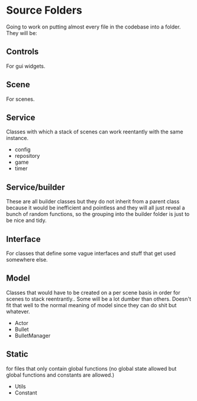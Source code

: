 # Source Folders
Going to work on putting almost every file in the codebase into a folder. They will be:

## Controls
For gui widgets.

## Scene
For scenes.

## Service
Classes with which a stack of scenes can work reentantly with the same instance.
 - config
 - repository
 - game
 - timer

## Service/builder
These are all builder classes but they do not inherit from a parent class because it would be inefficient and pointless
and they will all just reveal a bunch of random functions, so the grouping into the builder folder is just to be nice
and tidy.

## Interface
For classes that define some vague interfaces and stuff that get used somewhere else.

## Model
Classes that would have to be created on a per scene basis in order for scenes to stack reentrantly.. Some will be a lot
dumber than others. Doesn't fit that well to the normal meaning of model since they can do shit but whatever.
 - Actor
 - Bullet
 - BulletManager

## Static
for files that only contain global functions (no global state allowed but global functions and constants are allowed.)
 - Utils
 - Constant
